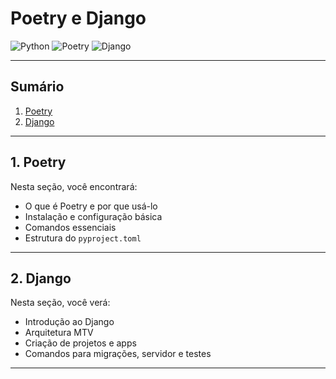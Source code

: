 # Poetry e Django

![Python](https://img.shields.io/badge/Python-3.8%2B-blue) ![Poetry](https://img.shields.io/badge/Poetry-1.5%2B-purple) ![Django](https://img.shields.io/badge/Django-4.x-green)

---

## Sumário

1. [Poetry](#1-poetry)  
2. [Django](#2-django)

---

## 1. Poetry

Nesta seção, você encontrará:

- O que é Poetry e por que usá-lo  
- Instalação e configuração básica  
- Comandos essenciais  
- Estrutura do `pyproject.toml`  

---

## 2. Django

Nesta seção, você verá:

- Introdução ao Django  
- Arquitetura MTV  
- Criação de projetos e apps  
- Comandos para migrações, servidor e testes  

---
